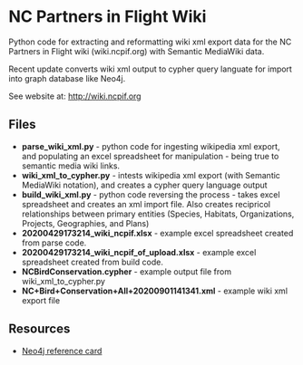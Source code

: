 # NC Partners in Flight Wiki
Python code for extracting and reformatting wiki xml export data for the NC Partners in Flight wiki (wiki.ncpif.org) with Semantic MediaWiki data.

Recent update converts wiki xml output to cypher query languate for import into graph database like Neo4j.

See website at: http://wiki.ncpif.org

## Files
* **parse_wiki_xml.py** - python code for ingesting wikipedia xml export, and populating an excel spreadsheet for manipulation - being true to semantic media wiki links.
* **wiki_xml_to_cypher.py** - intests wikipedia xml export (with Semantic MediaWiki notation), and creates a cypher query language output
* **build_wiki_xml.py** - python code reversing the process - takes excel spreadsheet and creates an xml import file. Also creates recipricol relationships between primary entities (Species, Habitats, Organizations, Projects, Geographies, and Plans)
* **20200429173214_wiki_ncpif.xlsx** - example excel spreadsheet created from parse code.
* **20200429173214_wiki_ncpif_of_upload.xlsx** - example excel spreadsheet created from build code.
* **NCBirdConservation.cypher** - example output file from wiki_xml_to_cypher.py
* **NC+Bird+Conservation+All+20200901141341.xml** - example wiki xml export file

## Resources
* [Neo4j reference card](https://neo4j.com/docs/cypher-refcard/current/)
